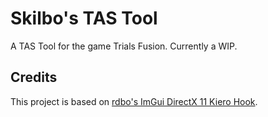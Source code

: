 # Skilbo's TAS Tool

A TAS Tool for the game Trials Fusion. Currently a WIP.

## Credits

This project is based on [rdbo's ImGui DirectX 11 Kiero Hook](https://github.com/rdbo/ImGui-DirectX-11-Kiero-Hook/tree/master). 
